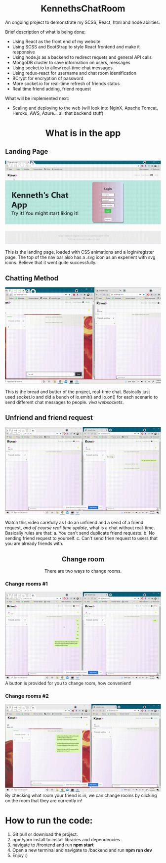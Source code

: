 <h1 align="center"> KennethsChatRoom </h1>
An ongoing project to demonstrate my SCSS, React, html and node abilities.

Brief description of what is being done:
- Using React as the front end of my website
- Using SCSS and BootStrap to style React frontend and make it responsive
- Using node.js as a backend to redirect requets and general API calls
- MongoDB cluster to save information on users, messages
- Using socket.io to allow real-time chat messages
- Using redux-react for username and chat room identification
- BCrypt for encryption of password
- More socket.io for real-time refresh of friends status
- Real time friend adding, friend request

What will be implemented next:
- Scaling and deploying to the web (will look into NginX, Apache Tomcat, Heroku, AWS, Azure... all that backend stuff)

<h1 align="center"> What is in the app </h1>

## Landing Page
![Alt Text](https://github.com/KennethWrong/KennethsChatRoom/blob/main/gifs/landing%20page.gif)

This is the landing page, loaded with CSS animations and a login/register page. The top of the nav bar also has a .svg icon as an experient with svg icons. Believe that it went quite successfully.

## Chatting Method
![Alt Text](https://github.com/KennethWrong/KennethsChatRoom/blob/main/gifs/chatting.gif)

This is the bread and butter of the project, real-time chat. Basically just used socket.io and did a bunch of io.emit() and io.on() for each scenario to send different chat messages to people.
_viva websockets_.

## Unfriend and friend request
![Alt Text](https://github.com/KennethWrong/KennethsChatRoom/blob/main/gifs/unfriend.gif)

Watch this video carefully as I do an unfriend and a send of a friend request, _and of course real-time update_, what is a chat without real-time. Basically rules are that:
a. You can't send duplicate friend requests.
b. No sending friend request to yourself.
c. Can't send frien request to users that you are already friends with.

<h2 align="center"> Change room </h2>
<p align="center">There are two ways to change rooms. </p>

### Change rooms #1
![Alt Text](https://github.com/KennethWrong/KennethsChatRoom/blob/main/gifs/change%20room.gif)
<br/>
A button is provided for you to change room, how convenient!

### Change rooms #2
![Alt Text](https://github.com/KennethWrong/KennethsChatRoom/blob/main/gifs/change%20room%232.gif)
<br/>
By checking what room your friend is in, we can change rooms by clicking on the room that they are currently in!


# How to run the code:
1. Git pull or download the project.
2. npm/yarn install to install libraries and dependencies
3. navigate to /frontend and run **npm start**
4. Open a new terminal and navigate to /backend and run **npm run dev**
5. Enjoy :)
